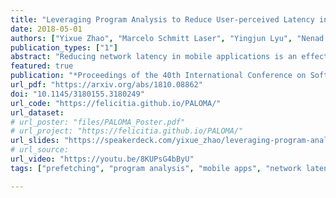 ```yaml
---
title: "Leveraging Program Analysis to Reduce User-perceived Latency in Mobile Applications"
date: 2018-05-01
authors: ["Yixue Zhao", "Marcelo Schmitt Laser", "Yingjun Lyu", "Nenad Medvidovic"]
publication_types: ["1"]
abstract: "Reducing network latency in mobile applications is an effective way of improving the mobile user experience and has tangible economic benefits. This paper presents PALOMA, a novel client-centric technique for reducing the network latency by prefetching HTTP requests in Android apps. Our work leverages string analysis and callback control-flow analysis to automatically instrument apps using PALOMA's rigorous formulation of scenarios that address \"what\" and \"when\" to prefetch. PALOMA has been shown to incur significant runtime savings (several hundred milliseconds per prefetchable HTTP request), both when applied on a reusable evaluation benchmark we have developed and on real applications."
featured: true
publication: "*Proceedings of the 40th International Conference on Software Engineering* (**ICSE**), acceptance rate: **20.9%** = 105/502"
url_pdf: "https://arxiv.org/abs/1810.08862"
doi: "10.1145/3180155.3180249"
url_code: "https://felicitia.github.io/PALOMA/"
url_dataset:
# url_poster: "files/PALOMA_Poster.pdf"
# url_project: "https://felicitia.github.io/PALOMA/"
url_slides: "https://speakerdeck.com/yixue_zhao/leveraging-program-analysis-to-reduce-user-perceived-latency-in-mobile-applications"
# url_source:
url_video: "https://youtu.be/8KUPsG4bByU"
tags: ["prefetching", "program analysis", "mobile apps", "network latency"]

---
```


